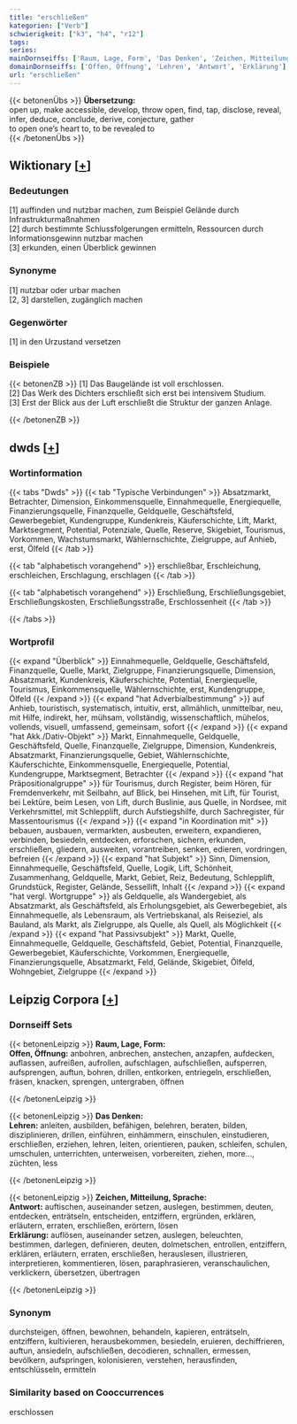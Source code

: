 ```yaml
---
title: "erschließen"
kategorien: ["Verb"]
schwierigkeit: ["k3", "h4", "r12"]
tags:
series:
mainDornseiffs: ['Raum, Lage, Form', 'Das Denken', 'Zeichen, Mitteilung, Sprache']
domainDornseiffs: ['Offen, Öffnung', 'Lehren', 'Antwort', 'Erklärung']
url: "erschließen"
---
```


{{< betonenÜbs >}}
**Übersetzung:**  
open up, make accessible, develop, throw open, find, tap, disclose, reveal, infer, deduce, conclude, derive, conjecture, gather  
to open one’s heart to, to be revealed to  
{{< /betonenÜbs >}}

## Wiktionary [[+](https://de.wiktionary.org/wiki/erschließen)]

### Bedeutungen
[1] auffinden und nutzbar machen, zum Beispiel Gelände durch Infrastrukturmaßnahmen  
[2] durch bestimmte Schlussfolgerungen ermitteln, Ressourcen durch Informationsgewinn nutzbar machen  
[3] erkunden, einen Überblick gewinnen  

### Synonyme
[1] nutzbar oder urbar machen  
[2, 3] darstellen, zugänglich machen  

### Gegenwörter
[1] in den Urzustand versetzen  

### Beispiele
{{< betonenZB >}}
[1] Das Baugelände ist voll erschlossen.  
[2] Das Werk des Dichters erschließt sich erst bei intensivem Studium.  
[3] Erst der Blick aus der Luft erschließt die Struktur der ganzen Anlage.  

{{< /betonenZB >}}


## dwds [[+](https://www.dwds.de/wb/erschließen)]

### Wortinformation
{{< tabs "Dwds" >}}
{{< tab "Typische Verbindungen" >}}
Absatzmarkt, Betrachter, Dimension, Einkommensquelle, Einnahmequelle, Energiequelle, Finanzierungsquelle, Finanzquelle, Geldquelle, Geschäftsfeld, Gewerbegebiet, Kundengruppe, Kundenkreis, Käuferschichte, Lift, Markt, Marktsegment, Potential, Potenziale, Quelle, Reserve, Skigebiet, Tourismus, Vorkommen, Wachstumsmarkt, Wählernschichte, Zielgruppe, auf Anhieb, erst, Ölfeld
{{< /tab >}}

{{< tab "alphabetisch vorangehend" >}}
erschließbar, Erschleichung, erschleichen, Erschlagung, erschlagen
{{< /tab >}}

{{< tab "alphabetisch vorangehend" >}}
Erschließung, Erschließungsgebiet, Erschließungskosten, Erschließungsstraße, Erschlossenheit
{{< /tab >}}

{{< /tabs >}}

### Wortprofil
{{< expand "Überblick" >}} Einnahmequelle, Geldquelle, Geschäftsfeld, Finanzquelle, Quelle, Markt, Zielgruppe, Finanzierungsquelle, Dimension, Absatzmarkt, Kundenkreis, Käuferschichte, Potential, Energiequelle, Tourismus, Einkommensquelle, Wählernschichte, erst, Kundengruppe, Ölfeld {{< /expand >}}
{{< expand "hat Adverbialbestimmung" >}} auf Anhieb, touristisch, systematisch, intuitiv, erst, allmählich, unmittelbar, neu, mit Hilfe, indirekt, her, mühsam, vollständig, wissenschaftlich, mühelos, vollends, visuell, umfassend, gemeinsam, sofort {{< /expand >}}
{{< expand "hat Akk./Dativ-Objekt" >}} Markt, Einnahmequelle, Geldquelle, Geschäftsfeld, Quelle, Finanzquelle, Zielgruppe, Dimension, Kundenkreis, Absatzmarkt, Finanzierungsquelle, Gebiet, Wählernschichte, Käuferschichte, Einkommensquelle, Energiequelle, Potential, Kundengruppe, Marktsegment, Betrachter {{< /expand >}}
{{< expand "hat Präpositionalgruppe" >}} für Tourismus, durch Register, beim Hören, für Fremdenverkehr, mit Seilbahn, auf Blick, bei Hinsehen, mit Lift, für Tourist, bei Lektüre, beim Lesen, von Lift, durch Buslinie, aus Quelle, in Nordsee, mit Verkehrsmittel, mit Schlepplift, durch Aufstiegshilfe, durch Sachregister, für Massentourismus {{< /expand >}}
{{< expand "in Koordination mit" >}} bebauen, ausbauen, vermarkten, ausbeuten, erweitern, expandieren, verbinden, besiedeln, entdecken, erforschen, sichern, erkunden, erschließen, gliedern, ausweiten, vorantreiben, senken, edieren, vordringen, befreien {{< /expand >}}
{{< expand "hat Subjekt" >}} Sinn, Dimension, Einnahmequelle, Geschäftsfeld, Quelle, Logik, Lift, Schönheit, Zusammenhang, Geldquelle, Markt, Gebiet, Reiz, Bedeutung, Schlepplift, Grundstück, Register, Gelände, Sessellift, Inhalt {{< /expand >}}
{{< expand "hat vergl. Wortgruppe" >}} als Geldquelle, als Wandergebiet, als Absatzmarkt, als Geschäftsfeld, als Erholungsgebiet, als Gewerbegebiet, als Einnahmequelle, als Lebensraum, als Vertriebskanal, als Reiseziel, als Bauland, als Markt, als Zielgruppe, als Quelle, als Quell, als Möglichkeit {{< /expand >}}
{{< expand "hat Passivsubjekt" >}} Markt, Quelle, Einnahmequelle, Geldquelle, Geschäftsfeld, Gebiet, Potential, Finanzquelle, Gewerbegebiet, Käuferschichte, Vorkommen, Energiequelle, Finanzierungsquelle, Absatzmarkt, Feld, Gelände, Skigebiet, Ölfeld, Wohngebiet, Zielgruppe {{< /expand >}}

## Leipzig Corpora [[+](https://corpora.uni-leipzig.de/en/res?word=erschließen&corpusId=deu_newscrawl-public_2018)]

### Dornseiff Sets
{{< betonenLeipzig >}}
**Raum, Lage, Form:**  
**Offen, Öffnung:** anbohren, anbrechen, anstechen, anzapfen, aufdecken, auflassen, aufreißen, aufrollen, aufschlagen, aufschließen, aufsperren, aufsprengen, auftun, bohren, drillen, entkorken, entriegeln, erschließen, fräsen, knacken, sprengen, untergraben, öffnen  

{{< /betonenLeipzig >}}


{{< betonenLeipzig >}}
**Das Denken:**  
**Lehren:** anleiten, ausbilden, befähigen, belehren, beraten, bilden, disziplinieren, drillen, einführen, einhämmern, einschulen, einstudieren, erschließen, erziehen, lehren, leiten, orientieren, pauken, schleifen, schulen, umschulen, unterrichten, unterweisen, vorbereiten, ziehen, more..., züchten, less  

{{< /betonenLeipzig >}}


{{< betonenLeipzig >}}
**Zeichen, Mitteilung, Sprache:**  
**Antwort:** auftischen, auseinander setzen, auslegen, bestimmen, deuten, entdecken, enträtseln, entscheiden, entziffern, ergründen, erklären, erläutern, erraten, erschließen, erörtern, lösen  
**Erklärung:** auflösen, auseinander setzen, auslegen, beleuchten, bestimmen, darlegen, definieren, deuten, dolmetschen, entrollen, entziffern, erklären, erläutern, erraten, erschließen, herauslesen, illustrieren, interpretieren, kommentieren, lösen, paraphrasieren, veranschaulichen, verklickern, übersetzen, übertragen  

{{< /betonenLeipzig >}}

### Synonym
durchsteigen, öffnen, bewohnen, behandeln, kapieren, enträtseln, entziffern, kultivieren, herausbekommen, besiedeln, eruieren, dechiffrieren, auftun, ansiedeln, aufschließen, decodieren, schnallen, ermessen, bevölkern, aufspringen, kolonisieren, verstehen, herausfinden, entschlüsseln, ermitteln


### Similarity based on Cooccurrences
erschlossen

